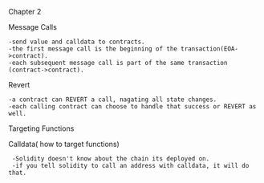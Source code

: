 Chapter 2

Message Calls

    -send value and calldata to contracts.
    -the first message call is the beginning of the transaction(EOA->contract).
    -each subsequent message call is part of the same transaction (contract->contract).
Revert

    -a contract can REVERT a call, nagating all state changes.
    -each calling contract can choose to handle that success or REVERT as well.

Targeting Functions

   Calldata( how to target functions)
   
     -Solidity doesn't know about the chain its deployed on.
     -if you tell solidity to call an address with calldata, it will do that.
 
